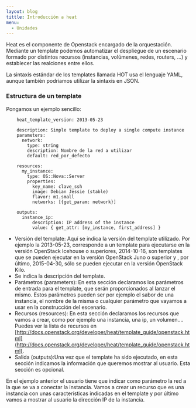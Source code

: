 ```yaml
---
layout: blog
tittle: Introducción a heat
menu:
  - Unidades
---
```


Heat es el componente de Openstack encargado de la orquestación. Mediante un template podemos automatizar el despliegue de un escenario formado por distintos recursos (instancias, volúmenes, redes, routers, ...) y establecer las realciones entre ellos.

La sintaxis estándar de los templates llamada HOT usa el lenguaje YAML, aunque también podríamos utilizar la sintaxis en JSON. 

### Estructura de un template

Pongamos un ejemplo sencillo:

		heat_template_version: 2013-05-23		

		description: Simple template to deploy a single compute instance
		parameters:
		  network:
		    type: string
		    description: Nombre de la red a utilizar
		    default: red_por_defecto		

		resources:
		  my_instance:
		    type: OS::Nova::Server
		    properties:
		      key_name: clave_ssh
		      image: Debian Jessie (stable)
		      flavor: m1.small
		      networks: [{get_param: network}]		

		outputs:
		  instance_ip:
			  description: IP address of the instance
			  value: { get_attr: [my_instance, first_address] }




* Versión del template: Aquí se indica la versión del template utilizado. Por ejemplo la 2013-05-23, corresponde a un template para ejecutarse en la versión OpenStack Icehouse o superiores, 2014-10-16, son templates que se pueden ejecutar en la versión OpenStack Juno o superior y , por último, 2015-04-30, sólo se pueden ejecutar en la versión OpenStack Kilo.
* Se indica la descripción del template.
* Parámetros (parameters): En esta sección declaramos los parámetros de entrada para el template, que serán proporcionados al lanzar el mismo. Estos parámetros pueden ser por ejemplo el sabor de una instancia, el nombre de la misma o cualquier parámetro que vayamos a usar en la construcción del escenario.
* Recursos (resources): En esta sección declaramos los recursos que vamos a crear, como por ejemplo una instancia, una ip, un volumen.... Puedes ver la lista de recursos en [http://docs.openstack.org/developer/heat/template_guide/openstack.html](http://docs.openstack.org/developer/heat/template_guide/openstack.html).
* Salida (outputs):Una vez que el template ha sido ejecutado, en esta sección indicamos la información que queremos mostrar al usuario. Esta sección es opcional.

En el ejemplo anterior el usuario tiene que indicar como parámetro la red a la que se va a conectar la instancia. Vamos a crear un recurso que es una instancia con unas características indicadas en el template y por último vamos a mostrar al usuario la dirección IP de la instancia.

